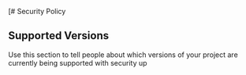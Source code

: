 [# Security Policy

## Supported Versions

Use this section to tell people about which versions of your project are
currently being supported with security up